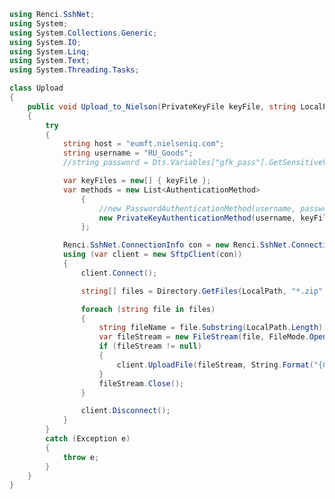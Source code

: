 ﻿```c#
using Renci.SshNet;
using System;
using System.Collections.Generic;
using System.IO;
using System.Linq;
using System.Text;
using System.Threading.Tasks;

class Upload
{
    public void Upload_to_Nielson(PrivateKeyFile keyFile, string LocalPath, string RemotePath)
    {
        try
        {
            string host = "eumft.nielseniq.com";
            string username = "RU_Goods";
            //string password = Dts.Variables["gfk_pass"].GetSensitiveValue().ToString();

            var keyFiles = new[] { keyFile };
            var methods = new List<AuthenticationMethod>
                {
                    //new PasswordAuthenticationMethod(username, password),
                    new PrivateKeyAuthenticationMethod(username, keyFiles)
                };

            Renci.SshNet.ConnectionInfo con = new Renci.SshNet.ConnectionInfo(host, 22, username, methods.ToArray());
            using (var client = new SftpClient(con))
            {
                client.Connect();

                string[] files = Directory.GetFiles(LocalPath, "*.zip", SearchOption.TopDirectoryOnly);

                foreach (string file in files)
                {
                    string fileName = file.Substring(LocalPath.Length);
                    var fileStream = new FileStream(file, FileMode.Open);
                    if (fileStream != null)
                    {
                        client.UploadFile(fileStream, String.Format("{0}{1}", RemotePath, fileName), null);
                    }
                    fileStream.Close();
                }

                client.Disconnect();
            }
        }
        catch (Exception e)
        {
            throw e;
        }
    }
}
```